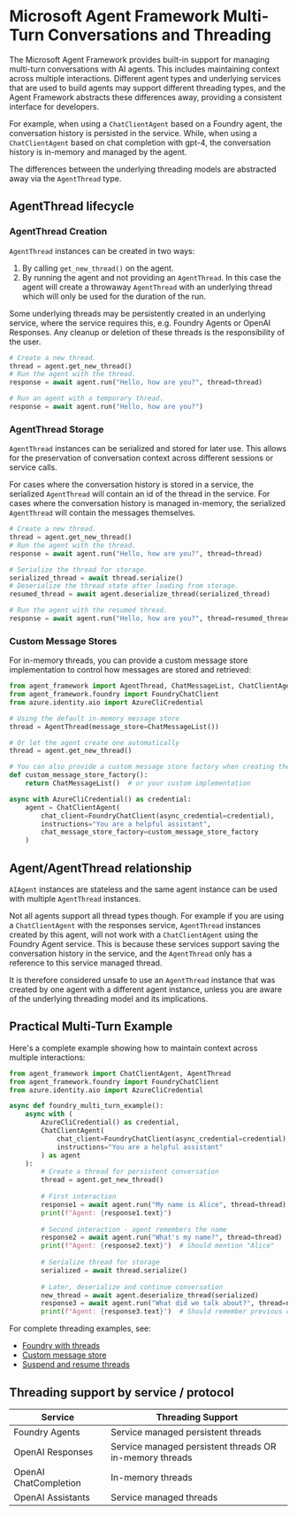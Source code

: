 # Microsoft Agent Framework Multi-Turn Conversations and Threading

The Microsoft Agent Framework provides built-in support for managing multi-turn conversations with AI agents. This includes maintaining context across multiple interactions. Different agent types and underlying services that are used to build agents may support different threading types, and the Agent Framework abstracts these differences away, providing a consistent interface for developers.

For example, when using a `ChatClientAgent` based on a Foundry agent, the conversation history is persisted in the service. While, when using a `ChatClientAgent` based on chat completion with gpt-4, the conversation history is in-memory and managed by the agent.

The differences between the underlying threading models are abstracted away via the `AgentThread` type.

## AgentThread lifecycle

### AgentThread Creation

`AgentThread` instances can be created in two ways:

1. By calling `get_new_thread()` on the agent.
1. By running the agent and not providing an `AgentThread`. In this case the agent will create a throwaway `AgentThread` with an underlying thread which will only be used for the duration of the run.

Some underlying threads may be persistently created in an underlying service, where the service requires this, e.g. Foundry Agents or OpenAI Responses. Any cleanup or deletion of these threads is the responsibility of the user.

```python
# Create a new thread.
thread = agent.get_new_thread()
# Run the agent with the thread.
response = await agent.run("Hello, how are you?", thread=thread)

# Run an agent with a temporary thread.
response = await agent.run("Hello, how are you?")
```

### AgentThread Storage

`AgentThread` instances can be serialized and stored for later use. This allows for the preservation of conversation context across different sessions or service calls.

For cases where the conversation history is stored in a service, the serialized `AgentThread` will contain an
id of the thread in the service.
For cases where the conversation history is managed in-memory, the serialized `AgentThread` will contain the messages
themselves.

```python
# Create a new thread.
thread = agent.get_new_thread()
# Run the agent with the thread.
response = await agent.run("Hello, how are you?", thread=thread)

# Serialize the thread for storage.
serialized_thread = await thread.serialize()
# Deserialize the thread state after loading from storage.
resumed_thread = await agent.deserialize_thread(serialized_thread)

# Run the agent with the resumed thread.
response = await agent.run("Hello, how are you?", thread=resumed_thread)
```

### Custom Message Stores

For in-memory threads, you can provide a custom message store implementation to control how messages are stored and retrieved:

```python
from agent_framework import AgentThread, ChatMessageList, ChatClientAgent
from agent_framework.foundry import FoundryChatClient
from azure.identity.aio import AzureCliCredential

# Using the default in-memory message store
thread = AgentThread(message_store=ChatMessageList())

# Or let the agent create one automatically
thread = agent.get_new_thread()

# You can also provide a custom message store factory when creating the agent
def custom_message_store_factory():
    return ChatMessageList()  # or your custom implementation

async with AzureCliCredential() as credential:
    agent = ChatClientAgent(
        chat_client=FoundryChatClient(async_credential=credential),
        instructions="You are a helpful assistant",
        chat_message_store_factory=custom_message_store_factory
    )
```

## Agent/AgentThread relationship

`AIAgent` instances are stateless and the same agent instance can be used with multiple `AgentThread` instances.

Not all agents support all thread types though. For example if you are using a `ChatClientAgent` with the responses service, `AgentThread` instances created by this agent, will not work with a `ChatClientAgent` using the Foundry Agent service.
This is because these services support saving the conversation history in the service, and the `AgentThread`
only has a reference to this service managed thread.

It is therefore considered unsafe to use an `AgentThread` instance that was created by one agent with a different agent instance, unless you are aware of the underlying threading model and its implications.

## Practical Multi-Turn Example

Here's a complete example showing how to maintain context across multiple interactions:

```python
from agent_framework import ChatClientAgent, AgentThread
from agent_framework.foundry import FoundryChatClient
from azure.identity.aio import AzureCliCredential

async def foundry_multi_turn_example():
    async with (
        AzureCliCredential() as credential,
        ChatClientAgent(
            chat_client=FoundryChatClient(async_credential=credential),
            instructions="You are a helpful assistant"
        ) as agent
    ):
        # Create a thread for persistent conversation
        thread = agent.get_new_thread()
        
        # First interaction
        response1 = await agent.run("My name is Alice", thread=thread)
        print(f"Agent: {response1.text}")
        
        # Second interaction - agent remembers the name
        response2 = await agent.run("What's my name?", thread=thread)
        print(f"Agent: {response2.text}")  # Should mention "Alice"
        
        # Serialize thread for storage
        serialized = await thread.serialize()
        
        # Later, deserialize and continue conversation
        new_thread = await agent.deserialize_thread(serialized)
        response3 = await agent.run("What did we talk about?", thread=new_thread)
        print(f"Agent: {response3.text}")  # Should remember previous context
```

For complete threading examples, see:
- [Foundry with threads](../../../python/samples/getting_started/agents/foundry/foundry_with_thread.py)
- [Custom message store](../../../python/samples/getting_started/threads/custom_chat_message_store_thread.py)
- [Suspend and resume threads](../../../python/samples/getting_started/threads/suspend_resume_thread.py)

## Threading support by service / protocol

| Service | Threading Support |
|---------|--------------------|
| Foundry Agents | Service managed persistent threads |
| OpenAI Responses | Service managed persistent threads OR in-memory threads |
| OpenAI ChatCompletion | In-memory threads |
| OpenAI Assistants | Service managed threads |
